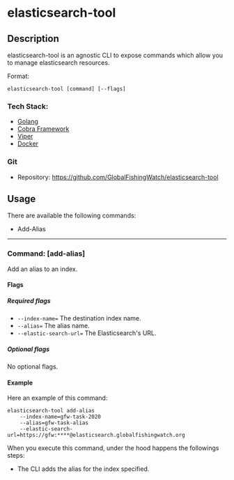 # elasticsearch-tool

## Description

elasticsearch-tool is an agnostic CLI to expose commands which allow you to manage elasticsearch resources.

Format:
```
elasticsearch-tool [command] [--flags]
```

### Tech Stack:
* [Golang](https://golang.org/doc/)
* [Cobra Framework](https://github.com/spf13/cobra#working-with-flags)
* [Viper](https://github.com/spf13/viper)
* [Docker](https://docs.docker.com/)

### Git
* Repository: 
https://github.com/GlobalFishingWatch/elasticsearch-tool

## Usage

There are available the following commands:
* Add-Alias

---


### Command: [add-alias]

Add an alias to an index.

#### Flags
##### Required flags
- `--index-name=` The destination index name.
- `--alias=` The alias name.
- `--elastic-search-url=` The Elasticsearch's URL. 

##### Optional flags
No optional flags.

#### Example
Here an example of this command:
```
elasticsearch-tool add-alias 
    --index-name=gfw-task-2020 
    --alias=gfw-task-alias 
    --elastic-search-url=https://gfw:****@elasticsearch.globalfishingwatch.org
```

When you execute this command, under the hood happens the followings steps:
* The CLI adds the alias for the index specified.
